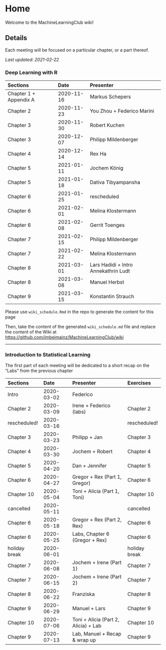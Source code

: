 
# Home

Welcome to the MachineLearningClub wiki!

## Details

Each meeting will be focused on a particular chapter, or a part thereof.

*Last updated: 2021-02-22*

### Deep Learning with R

| Sections               | Date       | Presenter                            |
|:-----------------------|:-----------|:-------------------------------------|
| Chapter 1 + Appendix A | 2020-11-16 | Markus Schepers                      |
| Chapter 2              | 2020-11-23 | You Zhou + Federico Marini           |
| Chapter 3              | 2020-11-30 | Robert Kuchen                        |
| Chapter 3              | 2020-12-07 | Philipp Mildenberger                 |
| Chapter 4              | 2020-12-14 | Rex Ha                               |
| Chapter 5              | 2021-01-11 | Jochem König                         |
| Chapter 5              | 2021-01-18 | Dativa Tibyampansha                  |
| Chapter 6              | 2021-01-25 | rescheduled                          |
| Chapter 6              | 2021-02-01 | Melina Klostermann                   |
| Chapter 6              | 2021-02-08 | Gerrit Toenges                       |
| Chapter 7              | 2021-02-15 | Philipp Mildenberger                 |
| Chapter 7              | 2021-02-22 | Melina Klostermann                   |
| Chapter 8              | 2021-03-01 | Lars Hadidi + Intro Annekathrin Ludt |
| Chapter 8              | 2021-03-08 | Manuel Herbst                        |
| Chapter 9              | 2021-03-15 | Konstantin Strauch                   |

Please use `wiki_schedule.Rmd` in the repo to generate the content for
this page

Then, take the content of the generated `wiki_schedule.md` file and
replace the content of the Wiki at
<https://github.com/imbeimainz/MachineLearningClub/wiki>

------------------------------------------------------------------------

### Introduction to Statistical Learning

The first part of each meeting will be dedicated to a short recap on the
“Labs” from the previous chapter

| Sections      | Date       | Presenter                            | Exercises     |
|:--------------|:-----------|:-------------------------------------|:--------------|
| Intro         | 2020-03-02 | Federico                             |               |
| Chapter 2     | 2020-03-09 | Irene + Federico (labs)              | Chapter 2     |
| rescheduled!  | 2020-03-16 |                                      | rescheduled!  |
| Chapter 3     | 2020-03-23 | Philipp + Jan                        | Chapter 3     |
| Chapter 4     | 2020-03-30 | Jochem + Robert                      | Chapter 4     |
| Chapter 5     | 2020-04-20 | Dan + Jennifer                       | Chapter 5     |
| Chapter 6     | 2020-04-27 | Gregor + Rex (Part 1, Gregor)        | Chapter 6     |
| Chapter 10    | 2020-05-04 | Toni + Alicia (Part 1, Toni)         | Chapter 10    |
| cancelled     | 2020-05-11 |                                      | cancelled     |
| Chapter 6     | 2020-05-18 | Gregor + Rex (Part 2, Rex)           | Chapter 6     |
| Chapter 6     | 2020-05-25 | Labs, Chapter 6 (Gregor + Rex)       | Chapter 6     |
| holiday break | 2020-06-01 |                                      | holiday break |
| Chapter 7     | 2020-06-08 | Jochem + Irene (Part 1)              | Chapter 7     |
| Chapter 7     | 2020-06-15 | Jochem + Irene (Part 2)              | Chapter 7     |
| Chapter 8     | 2020-06-22 | Franziska                            | Chapter 8     |
| Chapter 9     | 2020-06-29 | Manuel + Lars                        | Chapter 9     |
| Chapter 10    | 2020-07-06 | Toni + Alicia (Part 2, Alicia) + Lab | Chapter 10    |
| Chapter 9     | 2020-07-13 | Lab, Manuel + Recap & wrap up        | Chapter 9     |
